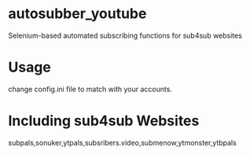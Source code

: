 # autosubber_youtube
Selenium-based automated subscribing functions for sub4sub websites

# Usage
change config.ini file to match with your accounts.

# Including sub4sub Websites
subpals,sonuker,ytpals,subsribers.video,submenow,ytmonster,ytbpals
